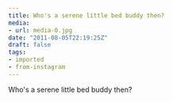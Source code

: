 ```yaml
---
title: Who's a serene little bed buddy then?
media:
- url: media-0.jpg
date: "2011-08-05T22:19:25Z"
draft: false
tags:
- imported
- from-instagram
---
```

Who's a serene little bed buddy then?
